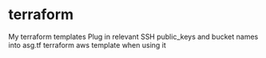 # terraform
My terraform templates
Plug in relevant SSH public_keys and bucket names into asg.tf terraform aws template when using it
